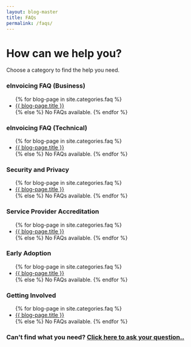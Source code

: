 ```yaml
---
layout: blog-master
title: FAQs
permalink: /faqs/
---
```


# How can we help you?

Choose a category to find the help you need.

<div class="faq-toc">

<div class="faq-category">
    <h3>eInvoicing FAQ (Business)</h3>
    <ul>
        {% for blog-page in site.categories.faq %}
            <li><a href="{{ blog-page.url | absolute_url }}">{{ blog-page.title }}</a></li>
        {% else %}
            No FAQs available.
        {% endfor %}
    </ul>
</div>
<div class="faq-category">
    <h3>eInvoicing FAQ (Technical)</h3>
    <ul>
        {% for blog-page in site.categories.faq %}
            <li><a href="{{ blog-page.url | absolute_url }}">{{ blog-page.title }}</a></li>
        {% else %}
            No FAQs available.
        {% endfor %}
    </ul>
</div>

<div class="faq-category">
    <h3>Security and Privacy</h3>
    <ul>
        {% for blog-page in site.categories.faq %}
            <li><a href="{{ blog-page.url | absolute_url }}">{{ blog-page.title }}</a></li>
        {% else %}
            No FAQs available.
        {% endfor %}
    </ul>
</div>

<div class="faq-category">
    <h3>Service Provider Accreditation</h3>
    <ul>
        {% for blog-page in site.categories.faq %}
            <li><a href="{{ blog-page.url | absolute_url }}">{{ blog-page.title }}</a></li>
        {% else %}
            No FAQs available.
        {% endfor %}
    </ul>
</div>

<div class="faq-category">
    <h3>Early Adoption</h3>
    <ul>
        {% for blog-page in site.categories.faq %}
            <li><a href="{{ blog-page.url | absolute_url }}">{{ blog-page.title }}</a></li>
        {% else %}
            No FAQs available.
        {% endfor %}
    </ul>
</div>

<div class="faq-category">
    <h3>Getting Involved</h3>
    <ul>
        {% for blog-page in site.categories.faq %}
            <li><a href="{{ blog-page.url | absolute_url }}">{{ blog-page.title }}</a></li>
        {% else %}
            No FAQs available.
        {% endfor %}
    </ul>
</div>

</div>

### Can't find what you need?  [Click here to ask your question..](mailto:contact@digitalbusinesscouncil.com.au)

